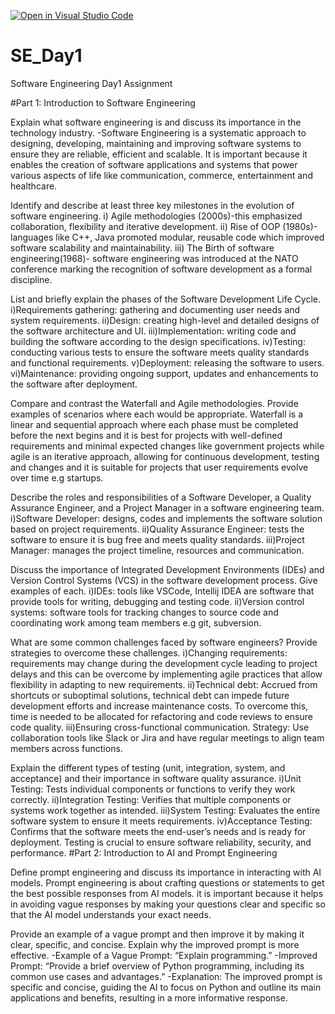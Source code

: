 [![Open in Visual Studio Code](https://classroom.github.com/assets/open-in-vscode-2e0aaae1b6195c2367325f4f02e2d04e9abb55f0b24a779b69b11b9e10269abc.svg)](https://classroom.github.com/online_ide?assignment_repo_id=16935137&assignment_repo_type=AssignmentRepo)
# SE_Day1
Software Engineering Day1 Assignment

#Part 1: Introduction to Software Engineering

Explain what software engineering is and discuss its importance in the technology industry.
-Software Engineering is a systematic approach to designing, developing, maintaining and improving software systems to ensure they are reliable, efficient and scalable. It is important because it enables the creation of software applications and systems that power various aspects of life like communication, commerce, entertainment and healthcare.


Identify and describe at least three key milestones in the evolution of software engineering.
i) Agile methodologies (2000s)-this emphasized collaboration, flexibility and iterative development.
ii) Rise of OOP (1980s)- languages like C++, Java promoted modular, reusable code which improved software scalability and maintainability.
iii) The Birth of software engineering(1968)- software engineering was introduced at the NATO conference marking the recognition of software development as a formal discipline.

List and briefly explain the phases of the Software Development Life Cycle.
i)Requirements gathering: gathering and documenting user needs and system requirements.
ii)Design: creating high-level and detailed designs of the software architecture and UI.
iii)Implementation: writing code and building the software according to the design specifications.
iv)Testing: conducting various tests to ensure the software meets quality standards and functional requirements.
v)Deployment: releasing the software to users.
vi)Maintenance: providing ongoing support, updates and enhancements to the software after deployment.

Compare and contrast the Waterfall and Agile methodologies. Provide examples of scenarios where each would be appropriate.
Waterfall is a linear and sequential approach where each phase must be completed before the next begins and it is best for projects with well-defined requirements and minimal expected changes like government projects while agile is an iterative approach, allowing for continuous development, testing and changes and it is suitable for projects that user requirements evolve over time e.g startups.

Describe the roles and responsibilities of a Software Developer, a Quality Assurance Engineer, and a Project Manager in a software engineering team.
i)Software Developer: designs, codes and implements the software solution based on project requirements.
ii)Quality Assurance Engineer: tests the software to ensure it is bug free and meets quality standards.
iii)Project Manager: manages the project timeline, resources and communication.

Discuss the importance of Integrated Development Environments (IDEs) and Version Control Systems (VCS) in the software development process. Give examples of each.
i)IDEs: tools like VSCode, Intellij IDEA are software that provide tools for writing, debugging and testing code.
ii)Version control systems: software tools for tracking changes to source code and coordinating work among team members e.g git, subversion.

What are some common challenges faced by software engineers? Provide strategies to overcome these challenges.
i)Changing requirements: requirements may change during the development cycle leading to project delays and this can be overcome by implementing agile practices that allow flexibility in adapting to new requirements.
ii)Technical debt:  Accrued from shortcuts or suboptimal solutions, technical debt can impede future development efforts and increase maintenance costs. To overcome this, time is needed to be allocated for refactoring and code reviews to ensure code quality.
iii)Ensuring cross-functional communication.
Strategy: Use collaboration tools like Slack or Jira and have regular meetings to align team members across functions.

Explain the different types of testing (unit, integration, system, and acceptance) and their importance in software quality assurance.
i)Unit Testing: Tests individual components or functions to verify they work correctly.
ii)Integration Testing: Verifies that multiple components or systems work together as intended.
iii)System Testing: Evaluates the entire software system to ensure it meets requirements.
iv)Acceptance Testing: Confirms that the software meets the end-user’s needs and is ready for deployment.
Testing is crucial to ensure software reliability, security, and performance.
#Part 2: Introduction to AI and Prompt Engineering


Define prompt engineering and discuss its importance in interacting with AI models.
Prompt engineering is about crafting questions or statements to get the best possible responses from AI models. it is important because it helps in avoiding vague responses by making your questions clear and specific so that the AI model understands your exact needs.

Provide an example of a vague prompt and then improve it by making it clear, specific, and concise. Explain why the improved prompt is more effective.
-Example of a Vague Prompt: “Explain programming.”
-Improved Prompt: “Provide a brief overview of Python programming, including its common use cases and advantages.”
-Explanation: The improved prompt is specific and concise, guiding the AI to focus on Python and outline its main applications and benefits, resulting in a more informative response.
